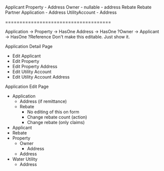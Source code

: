 Applicant
Property
    - Address
Owner
    - nullable
    - address
Rebate
Rebate Partner
Application
    - Address
UtilityAccount
    - Address

=====================================

Application
    -> Property
        -> HasOne Address
        -> HasOne ?Owner
    -> Applicant
        -> HasOne ?Reference
           Don't make this editable. Just show it.

Application Detail Page
- Edit Applicant
- Edit Property
- Edit Property Address
- Edit Utility Account
- Edit Utility Account Address

Application Edit Page
- Application
    - Address (if remittance)
    - Rebate
        - No editing of this on form
        - Change rebate count (action)
        - Change rebate (only claims)
- Applicant
- Rebate
- Property
    - Owner
        - Address
    - Address
- Water Utility
    - Address

